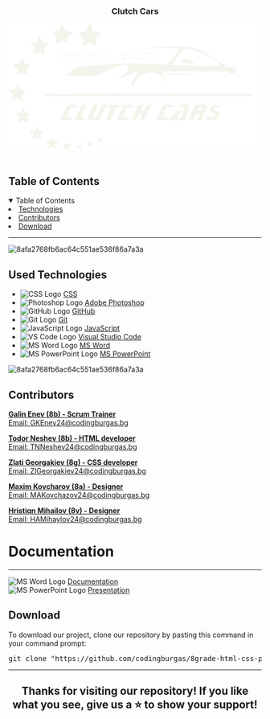 <h3 align="center"> Clutch Cars </h3> 
<div align="center">
    <img src="media/logo/0-02-05-3b0a49952040b901164094ce6b38c3983a015ad692aadf50070ec6cac9d85674_12b5ef91f643cffa-removebg-preview.png" alt="Game logo" />
    </div>
<br>
    
<!-- TABLE OF CONTENTS -->
<h2 id="table-of-contents">Table of Contents</h2>
    
<details open="open">
    <summary>Table of Contents</summary>
    <li><a href="#used-technologies">  Technologies</a></li>
    <li><a href="#contributors">   Contributors</a></li>
    <li><a href="#download">    Download</a></li>
</details>
    
<hr>
    
</td></tr></table>
<p></p>
    
![8afa2768fb6ac64c551ae536f86a7a3a](https://github.com/user-attachments/assets/30993cee-3458-4a34-95ef-d498b6a727ee)
    
<!-- USED TECHNOLOGIES -->    
##  Used Technologies
- <img src="https://upload.wikimedia.org/wikipedia/commons/d/d5/CSS3_logo_and_wordmark.svg" width="20" alt="CSS Logo"> [CSS](https://developer.mozilla.org/en-US/docs/Web/CSS)
- <img src="https://upload.wikimedia.org/wikipedia/commons/a/af/Adobe_Photoshop_CC_icon.svg" width="20" alt="Photoshop Logo"> [Adobe Photoshop](https://www.adobe.com/products/photoshop.html)
- <img src="https://github.githubassets.com/images/modules/logos_page/GitHub-Mark.png" width="20" alt="GitHub Logo"> [GitHub](https://github.com/)
- <img src="https://git-scm.com/images/logos/downloads/Git-Icon-1788C.png" width="20" alt="Git Logo"> [Git](https://git-scm.com/)
- <img src="https://upload.wikimedia.org/wikipedia/commons/6/6a/JavaScript-logo.png" width="20" alt="JavaScript Logo"> [JavaScript](https://developer.mozilla.org/en-US/docs/Web/JavaScript)
- <img src="https://upload.wikimedia.org/wikipedia/commons/9/9a/Visual_Studio_Code_1.35_icon.svg" width="20" alt="VS Code Logo"> [Visual Studio Code](https://code.visualstudio.com/)
- <img src="https://upload.wikimedia.org/wikipedia/commons/thumb/f/fd/Microsoft_Office_Word_%282019%E2%80%93present%29.svg/2203px-Microsoft_Office_Word_%282019%E2%80%93present%29.svg.png" width="20" alt="MS Word Logo"> [MS Word](https://en.wikipedia.org/wiki/Microsoft_Word)
- <img src="https://upload.wikimedia.org/wikipedia/commons/3/3b/Microsoft_PowerPoint_Logo.png" width="20" alt="MS PowerPoint Logo"> [MS PowerPoint](https://en.wikipedia.org/wiki/Microsoft_PowerPoint)

    
    
![8afa2768fb6ac64c551ae536f86a7a3a](https://github.com/user-attachments/assets/30993cee-3458-4a34-95ef-d498b6a727ee)
    
<!-- CONTRIBUTORS -->
<h2 id="contributors">Contributors</h2>
    
<p>

<b><a href="https://github.com/GKEnev24">Galin Enev (8b) - Scrum Trainer</b> 
<br>
Email: GKEnev24@codingburgas.bg

<b><a href="https://github.com/SHIAli23">Todor Neshev (8b) - HTML developer</b> 
<br>
Email: TNNeshev24@codingburgas.bg

<b><a href="https://github.com/MNDiamarov23">Zlati Georgakiev (8g) - CSS developer</b> 
<br>
Email: ZIGeorgakiev24@codingburgas.bg

<b><a href="https://github.com/AODorosh23">Maxim Kovcharov (8a) - Designer</b> 
<br>
Email: MAKovchazov24@codingburgas.bg

<b><a href="https://github.com/AODorosh23">Hristiqn Mihailov (8v) - Designer</b> 
<br>
Email: HAMihaylov24@codingburgas.bg

<h1>Documentation</h1>    
<hr>

<img src="https://upload.wikimedia.org/wikipedia/commons/thumb/f/fd/Microsoft_Office_Word_%282019%E2%80%93present%29.svg/2203px-Microsoft_Office_Word_%282019%E2%80%93present%29.svg.png" width="20" alt="MS Word Logo"> <a href="https://docs.google.com/document/d/19XTX2Ym85UwSp64xtdxDwVCRbT_Imrb4_CQ9N7OuHqA/edit?pli=1&tab=t.0">Documentation</a>
<br>
<img src="https://upload.wikimedia.org/wikipedia/commons/3/3b/Microsoft_PowerPoint_Logo.png" width="20" alt="MS PowerPoint Logo"> <a href="https://docs.google.com/presentation/d/1foJ7UwCdLUA35RySkhfA6C5HqN9EdaK_Bpelg8s1hWs/edit#slide=id.p1">Presentation</a>
<br>

</p>
<h2>Download</h2>
    
<p>To download our project, clone our repository by pasting this command in your command prompt:</p>
    
<pre align="center">git clone "https://github.com/codingburgas/8grade-html-css-project-clutchcars.git"</pre>

<hr>

<h2 align="center">Thanks for visiting our repository! If you like what you see, give us a ⭐️ to show your support!</h2>
